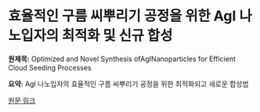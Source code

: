 # 효율적인 구름 씨뿌리기 공정을 위한 AgI 나노입자의 최적화 및 신규 합성

**원제목:** Optimized and Novel Synthesis ofAgINanoparticles for Efficient Cloud Seeding Processes

**요약:** AgI 나노입자의 효율적인 구름 씨뿌리기 공정을 위한 최적화되고 새로운 합성법

[원문 링크](https://scholar.google.com/scholar_url?url=https://www.sciencedirect.com/science/article/pii/S2468227625003138&hl=ko&sa=X&d=6622254777293490436&ei=Ds1xaMOMA5OIieoPnvbEqAc&scisig=AAZF9b-F1DEXe9Q5XECzlCpWHP1x&oi=scholaralrt&hist=BNQUaiIAAAAJ:17158378280919032469:AAZF9b9t4Icu6fuM2tSVCh97wJn6&html=&pos=0&folt=kw-top)
